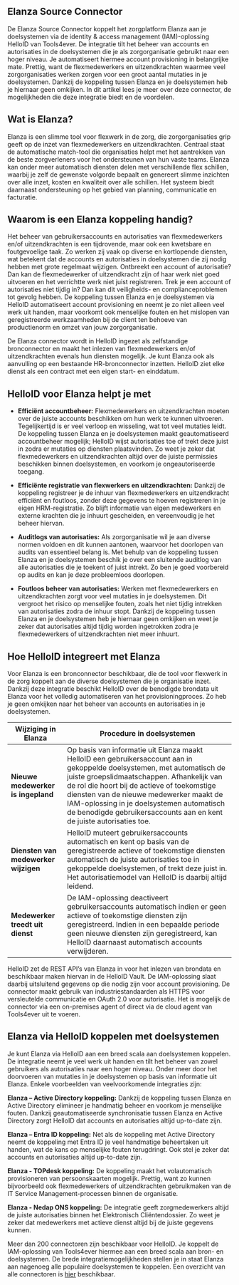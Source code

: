 ## Elanza Source Connector

De Elanza Source Connector koppelt het zorgplatform Elanza aan je doelsystemen via de identity & access management (IAM)-oplossing HelloID van Tools4ever. De integratie tilt het beheer van accounts en autorisaties in de doelsystemen die je als zorgorganisatie gebruikt naar een hoger niveau. Je automatiseert hiermee account provisioning in belangrijke mate. Prettig, want de flexmedewerkers en uitzendkrachten waarmee veel zorgorganisaties werken zorgen voor een groot aantal mutaties in je doelsystemen. Dankzij de koppeling tussen Elanza en je doelsystemen heb je hiernaar geen omkijken. In dit artikel lees je meer over deze connector, de mogelijkheden die deze integratie biedt en de voordelen. 

## Wat is Elanza?

Elanza is een slimme tool voor flexwerk in de zorg, die zorgorganisaties grip geeft op de inzet van flexmedewerkers en uitzendkrachten. Centraal staat de automatische  match-tool die organisaties helpt met het aantrekken van de beste zorgverleners voor het ondersteunen van hun vaste teams. Elanza kan onder meer automatisch diensten delen met verschillende flex schillen, waarbij je zelf de gewenste volgorde bepaalt en genereert slimme inzichten over alle inzet, kosten en kwaliteit over alle schillen. Het systeem biedt daarnaast ondersteuning op het gebied van planning, communicatie en facturatie.

## Waarom is een Elanza koppeling handig?

Het beheer van gebruikersaccounts en autorisaties van flexmedewerkers en/of uitzendkrachten is een tijdrovende, maar ook een kwetsbare en foutgevoelige taak. Zo werken zij vaak op diverse en kortlopende diensten, wat betekent dat de accounts en autorisaties in doelsystemen die zij nodig hebben met grote regelmaat wijzigen. Ontbreekt een account of autorisatie? Dan kan de flexmedewerker of uitzendkracht zijn of haar werk niet goed uitvoeren en het verrichtte werk niet juist registreren. Trek je een account of autorisaties niet tijdig in? Dan kan dit veiligheids- en complianceproblemen tot gevolg hebben. De koppeling tussen Elanza en je doelsystemen via HelloID automatiseert account provisioning en neemt je zo niet alleen veel werk uit handen, maar voorkomt ook menselijke fouten en het mislopen van geregistreerde werkzaamheden bij de client ten behoeve van productienorm en omzet van jouw zorgorganisatie. 

De Elanza connector wordt in HelloID ingezet als zelfstandige bronconnector en maakt het inlezen van flexmedewerkers en/of uitzendkrachten evenals hun diensten mogelijk. Je kunt Elanza ook als aanvulling op een bestaande HR-bronconnector inzetten. HelloID ziet elke dienst als een contract met een eigen start- en einddatum. 

## HelloID voor Elanza helpt je met

* **Efficiënt accountbeheer:** Flexmedewerkers en uitzendkrachten moeten over de juiste accounts beschikken om hun werk te kunnen uitvoeren. Tegelijkertijd is er veel verloop en wisseling, wat tot veel mutaties leidt. De koppeling tussen Elanza en je doelsystemen maakt geautomatiseerd accountbeheer mogelijk; HelloID wijst autorisaties toe of trekt deze juist in zodra er mutaties op diensten plaatsvinden. Zo weet je zeker dat flexmedewerkers en uitzendkrachten altijd over de juiste permissies beschikken binnen doelsystemen, en voorkom je ongeautoriseerde toegang. 

* **Efficiënte registratie van flexwerkers en uitzendkrachten:** Dankzij de koppeling registreer je de inhuur van flexmedewerkers en uitzendkracht efficiënt en foutloos, zonder deze gegevens te hoeven registreren in je eigen HRM-registratie. Zo blijft informatie van eigen medewerkers en externe krachten die je inhuurt gescheiden, en vereenvoudig je het beheer hiervan.

* **Auditlogs van autorisaties:** Als zorgorganisatie wil je aan diverse normen voldoen en dit kunnen aantonen, waarvoor het doorlopen van audits van essentieel belang is. Met behulp van de koppeling tussen Elanza en je doelsystemen beschik je over een sluitende auditlog van alle autorisaties die je toekent of juist intrekt. Zo ben je goed voorbereid op audits en kan je deze probleemloos doorlopen.

* **Foutloos beheer van autorisaties:** Werken met flexmedewerkers en uitzendkrachten zorgt voor veel mutaties in je doelsystemen. Dit vergroot het risico op menselijke fouten, zoals het niet tijdig intrekken van autorisaties zodra de inhuur stopt. Dankzij de koppeling tussen Elanza en je doelsystemen heb je hiernaar geen omkijken en weet je zeker dat autorisaties altijd tijdig worden ingetrokken zodra je flexmedewerkers of uitzendkrachten niet meer inhuurt. 

## Hoe HelloID integreert met Elanza

Voor Elanza is een bronconnector beschikbaar, die de tool voor flexwerk in de zorg koppelt aan de diverse doelsystemen die je organisatie inzet. Dankzij deze integratie beschikt HelloID over de benodigde brondata uit Elanza voor het volledig automatiseren van het provisioningproces. Zo heb je geen omkijken naar het beheer van accounts en autorisaties in je doelsystemen.

| Wijziging in Elanza |  Procedure in doelsystemen | 
| ------------------- | ---------------------------- | 
| **Nieuwe medewerker is ingepland** | Op basis van informatie uit Elanza maakt HelloID een gebruikersaccount aan in gekoppelde doelsystemen, met automatisch de juiste groepslidmaatschappen. Afhankelijk van de rol die hoort bij de actieve of toekomstige diensten van de nieuwe medewerker maakt de IAM-oplossing in je doelsystemen automatisch de benodigde gebruikersaccounts aan en kent de juiste autorisaties toe. |
| **Diensten van medewerker wijzigen** | HelloID muteert gebruikersaccounts automatisch en kent op basis van de geregistreerde actieve of toekomstige diensten automatisch de juiste autorisaties toe in gekoppelde doelsystemen, of trekt deze juist in. Het autorisatiemodel van HelloID is daarbij altijd leidend. | 
| **Medewerker treedt uit dienst** | De IAM-oplossing deactiveert gebruikersaccounts automatisch indien er geen actieve of toekomstige diensten zijn geregistreerd. Indien in een bepaalde periode geen nieuwe diensten zijn geregistreerd, kan HelloID daarnaast automatisch accounts verwijderen. |

HelloID zet de REST API’s van Elanza in voor het inlezen van brondata en beschikbaar maken hiervan in de HelloID Vault. De IAM-oplossing slaat daarbij uitsluitend gegevens op die nodig zijn voor account provisioning. De connector maakt gebruik van industriestandaarden als HTTPS voor versleutelde communicatie en OAuth 2.0 voor autorisatie. Het is mogelijk de connector via een on-premises agent of direct via de cloud agent van Tools4ever uit te voeren. 

## Elanza via HelloID koppelen met doelsystemen
Je kunt Elanza via HelloID aan een breed scala aan doelsystemen koppelen. De integratie neemt je veel werk uit handen en tilt het beheer van zowel gebruikers als autorisaties naar een hoger niveau. Onder meer door het doorvoeren van mutaties in je doelsystemen op basis van informatie uit Elanza. Enkele voorbeelden van veelvoorkomende integraties zijn:

**Elanza – Active Directory koppeling:** Dankzij de koppeling tussen Elanza en Active Directory elimineer je handmatig beheer en voorkom je menselijke fouten. Dankzij geautomatiseerde synchronisatie tussen Elanza en Active Directory zorgt HelloID dat accounts en autorisaties altijd up-to-date zijn. 

**Elanza – Entra ID koppeling:** Net als de koppeling met Active Directory neemt de koppeling met Entra ID je veel handmatige beheertaken uit handen, wat de kans op menselijke fouten terugdringt. Ook stel je zeker dat accounts en autorisaties altijd up-to-date zijn.

**Elanza - TOPdesk koppeling:** De koppeling maakt het volautomatisch provisioneren van persoonskaarten mogelijk. Prettig, want zo kunnen bijvoorbeeld ook flexmedewerkers of uitzendkrachten gebruikmaken van de IT Service Management-processen binnen de organisatie. 

**Elanza - Nedap ONS koppeling:** De integratie geeft zorgmedewerkers altijd de juiste autorisaties binnen het Elektronisch Cliëntendossier. Zo weet je zeker dat medewerkers met actieve dienst altijd bij de juiste gegevens kunnen. 

Meer dan 200 connectoren zijn beschikbaar voor HelloID. Je koppelt de IAM-oplossing van Tools4ever hiermee aan een breed scala aan bron- en doelsystemen. De brede integratiemogelijkheden stellen je in staat Elanza aan nagenoeg alle populaire doelsystemen te koppelen. Een overzicht van alle connectoren is [hier](https://www.tools4ever.nl/connectoren/) beschikbaar. 
